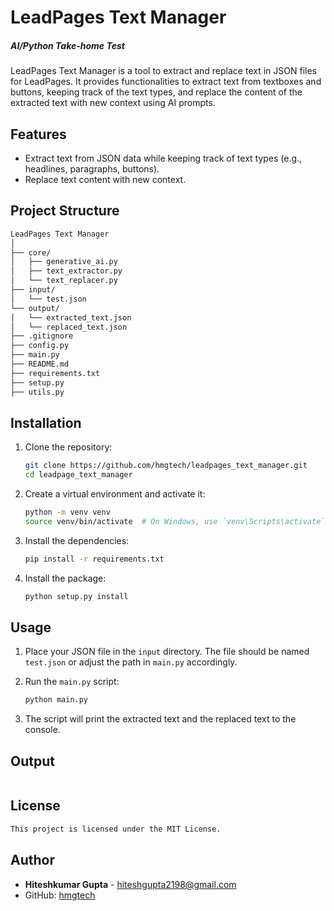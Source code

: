 # LeadPages Text Manager
##### AI/Python Take-home Test

LeadPages Text Manager is a tool to extract and replace text in JSON files for LeadPages. It provides functionalities to extract text from textboxes and buttons, keeping track of the text types, and replace the content of the extracted text with new context using AI prompts.

## Features

- Extract text from JSON data while keeping track of text types (e.g., headlines, paragraphs, buttons).
- Replace text content with new context. 

## Project Structure

```sh
LeadPages Text Manager
│
├── core/
│   ├── generative_ai.py
│   ├── text_extractor.py
│   └── text_replacer.py
├── input/
│   └── test.json
└── output/
│   └── extracted_text.json
│   └── replaced_text.json
├── .gitignore
├── config.py
├── main.py
├── README.md
├── requirements.txt
├── setup.py
├── utils.py
```

## Installation

1. Clone the repository:
    ```sh
    git clone https://github.com/hmgtech/leadpages_text_manager.git
    cd leadpage_text_manager
    ```

2. Create a virtual environment and activate it:
    ```sh
    python -m venv venv
    source venv/bin/activate  # On Windows, use `venv\Scripts\activate`
    ```

3. Install the dependencies:
    ```sh
    pip install -r requirements.txt
    ```

4. Install the package:
    ```sh
    python setup.py install
    ```

## Usage

1. Place your JSON file in the `input` directory. The file should be named `test.json` or adjust the path in `main.py` accordingly.

2. Run the `main.py` script:
    ```sh
    python main.py
    ```

3. The script will print the extracted text and the replaced text to the console.

## Output
```bash

```

## License
```sh
This project is licensed under the MIT License.
```
## Author

- **Hiteshkumar Gupta** - [hiteshgupta2198@gmail.com](hiteshgupta2198@gmail.com)
- GitHub: [hmgtech](https://github.com/hmgtech)

